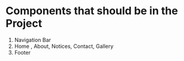 # Components that should be in the Project
1. Navigation Bar
2. Home , About, Notices, Contact, Gallery
3. Footer
